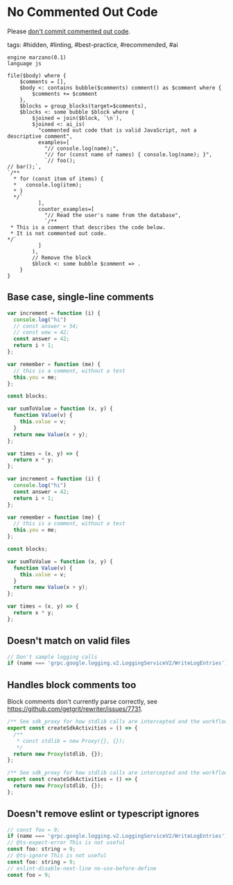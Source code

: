 # No Commented Out Code

Please [don't commit commented out code](https://kentcdodds.com/blog/please-dont-commit-commented-out-code).

tags: #hidden, #linting, #best-practice, #recommended, #ai

```grit
engine marzano(0.1)
language js

file($body) where {
    $comments = [],
    $body <: contains bubble($comments) comment() as $comment where {
        $comments += $comment
    },
    $blocks = group_blocks(target=$comments),
    $blocks <: some bubble $block where {
        $joined = join($block, `\n`),
        $joined <: ai_is(
          "commented out code that is valid JavaScript, not a descriptive comment",
          examples=[
            "// console.log(name);",
            "// for (const name of names) { console.log(name); }",
            `// foo();
// bar();`,
`/**
  * for (const item of items) {
  *   console.log(item);
  * }
  */`
          ],
          counter_examples=[
            "// Read the user's name from the database",
            `/**
 * This is a comment that describes the code below.
 * It is not commented out code.
*/`
          ]
        ),
        // Remove the block
        $block <: some bubble $comment => .
    }
}
```

## Base case, single-line comments

```js
var increment = function (i) {
  console.log("hi")
  // const answer = 54;
  // const wow = 42;
  const answer = 42;
  return i + 1;
};

var remember = function (me) {
  // this is a comment, without a test
  this.you = me;
};

const blocks;

var sumToValue = function (x, y) {
  function Value(v) {
    this.value = v;
  }
  return new Value(x + y);
};

var times = (x, y) => {
  return x * y;
};
```

```js
var increment = function (i) {
  console.log("hi")
  const answer = 42;
  return i + 1;
};

var remember = function (me) {
  // this is a comment, without a test
  this.you = me;
};

const blocks;

var sumToValue = function (x, y) {
  function Value(v) {
    this.value = v;
  }
  return new Value(x + y);
};

var times = (x, y) => {
  return x * y;
};
```

## Doesn't match on valid files

```js
// Don't sample logging calls
if (name === 'grpc.google.logging.v2.LoggingServiceV2/WriteLogEntries') return RATE_DROP;
```

## Handles block comments too

Block comments don't currently parse correctly, see https://github.com/getgrit/rewriter/issues/7731.

```js
/** See sdk_proxy for how stdlib calls are intercepted and the workflow ID is injected. */
export const createSdkActivities = () => {
  /**
   * const stdlib = new Proxy({}, {});
   */
  return new Proxy(stdlib, {});
};
```

```js
/** See sdk_proxy for how stdlib calls are intercepted and the workflow ID is injected. */
export const createSdkActivities = () => {
  return new Proxy(stdlib, {});
};
```

## Doesn't remove eslint or typescript ignores

```js
// const foo = 9;
if (name === 'grpc.google.logging.v2.LoggingServiceV2/WriteLogEntries') return RATE_DROP;
// @ts-expect-error This is not useful
const foo: string = 9;
// @ts-ignore This is not useful
const foo: string = 9;
// eslint-disable-next-line no-use-before-define
const foo = 9;
```

```js
